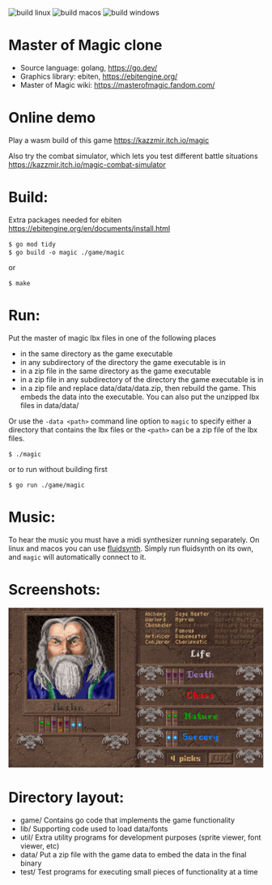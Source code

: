 ![build linux](https://github.com/kazzmir/master-of-magic/actions/workflows/build-linux.yml/badge.svg)
![build macos](https://github.com/kazzmir/master-of-magic/actions/workflows/build-macos-m1.yml/badge.svg)
![build windows](https://github.com/kazzmir/master-of-magic/actions/workflows/build-windows.yml/badge.svg)

# Master of Magic clone

* Source language: golang, https://go.dev/
* Graphics library: ebiten, https://ebitengine.org/
* Master of Magic wiki: https://masterofmagic.fandom.com/

# Online demo

Play a wasm build of this game
https://kazzmir.itch.io/magic

Also try the combat simulator, which lets you test different battle situations
https://kazzmir.itch.io/magic-combat-simulator

# Build:

Extra packages needed for ebiten
https://ebitengine.org/en/documents/install.html

```
$ go mod tidy
$ go build -o magic ./game/magic
```
or
```
$ make
```

# Run:
Put the master of magic lbx files in one of the following places
- in the same directory as the game executable
- in any subdirectory of the directory the game executable is in
- in a zip file in the same directory as the game executable
- in a zip file in any subdirectory of the directory the game executable is in
- in a zip file and replace data/data/data.zip, then rebuild the game. This embeds the data into the executable. You can also put the unzipped lbx files in data/data/

Or use the `-data <path>` command line option to `magic` to specify either a directory that contains the lbx files or the `<path>` can be a zip file of the lbx files.
```
$ ./magic
```
or to run without building first
```
$ go run ./game/magic
```

# Music:

To hear the music you must have a midi synthesizer running separately. On linux and macos you can use [fluidsynth](https://www.fluidsynth.org/). Simply run fluidsynth on its own, and `magic` will automatically connect to it.

# Screenshots:
![new wizard](./images/new-custom-wizard.png)

# Directory layout:
- game/ Contains go code that implements the game functionality
- lib/ Supporting code used to load data/fonts
- util/ Extra utility programs for development purposes (sprite viewer, font viewer, etc)
- data/ Put a zip file with the game data to embed the data in the final binary
- test/ Test programs for executing small pieces of functionality at a time
